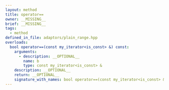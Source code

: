 ```yaml
---
layout: method
title: operator==
owner: __MISSING__
brief: __MISSING__
tags:
  - method
defined_in_file: adaptors/plain_range.hpp
overloads:
  bool operator==(const my_iterator<is_const> &) const:
    arguments:
      - description: __OPTIONAL__
        name: b
        type: const my_iterator<is_const> &
    description: __OPTIONAL__
    return: __OPTIONAL__
    signature_with_names: bool operator==(const my_iterator<is_const> & b) const
---
```

